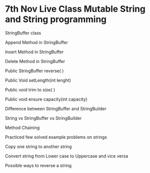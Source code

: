 # 7th Nov Live Class Mutable String and String programming

StringBuffer class

Append Method in StringBuffer

Insert Method in StringBuffer

Delete Method in StringBuffer

Public StringBuffer reverse( )

Public Void setLength(int lenght)

Public void trim to size( )

Public void ensure capacity(int capacity)

Difference between StringBuffer and StringBuilder

String vs StringBuffer vs StringBuilder

Method Chaining

Practiced few solved example problems on strings

Copy one string to another string

Convert string from Lower case to Uppercase and vice versa

Possible ways to reverse a string
